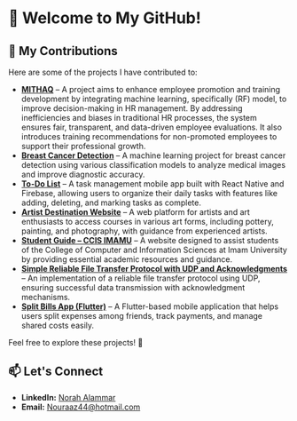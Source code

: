 # 👋 Welcome to My GitHub!  

## 🚀 My Contributions  

Here are some of the projects I have contributed to:  

- [**MITHAQ**](https://github.com/Alhanouf23/MITHAQ.git) – A project aims to enhance employee promotion and training development by integrating machine learning, specifically (RF) model, to improve decision-making in HR management. By addressing inefficiencies and biases in traditional HR processes, the system ensures fair, transparent, and data-driven employee evaluations. It also introduces training recommendations for non-promoted employees to support their professional growth.
- [**Breast Cancer Detection**](https://github.com/wasanalowayed/breast-cancer-detection) – A machine learning project for breast cancer detection using various classification models to analyze medical images and improve diagnostic accuracy.  
- [**To-Do List**](https://github.com/wasanalowayed/To-do-list) – A task management mobile app built with React Native and Firebase, allowing users to organize their daily tasks with features like adding, deleting, and marking tasks as complete.  
- [**Artist Destination Website**](https://github.com/DalalMJ01/Cs346-artist-destination-website1) – A web platform for artists and art enthusiasts to access courses in various art forms, including pottery, painting, and photography, with guidance from experienced artists.  
- [**Student Guide – CCIS IMAMU**](https://github.com/wasanalowayed/student-guide-CCIS-IMAMU) – A website designed to assist students of the College of Computer and Information Sciences at Imam University by providing essential academic resources and guidance.  
- [**Simple Reliable File Transfer Protocol with UDP and Acknowledgments**](https://github.com/nouraa4/Simple-Reliable-File-Transfer-Protocol-with-UDP-and-Acknowledgments) – An implementation of a reliable file transfer protocol using UDP, ensuring successful data transmission with acknowledgment mechanisms.  
- [**Split Bills App (Flutter)**](https://github.com/nouraa4/flutter-Project) – A Flutter-based mobile application that helps users split expenses among friends, track payments, and manage shared costs easily.  

Feel free to explore these projects! 🚀  

## 📫 Let's Connect  
- **LinkedIn:** [Norah Alammar](https://www.linkedin.com/in/norah-alammar-880461213)  
- **Email:** [Nouraaz44@hotmail.com](mailto:Nouraaz44@hotmail.com)  
